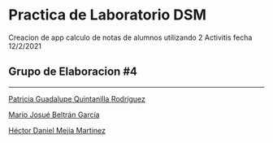 # Practica de Laboratorio DSM

Creacion de app calculo de notas de alumnos utilizando 2 Activitis  fecha 12/2/2021

## Grupo de Elaboracion #4

---

[Patricia Guadalupe Quintanilla Rodríguez](https://www.github.com/Patricia14)

[Mario Josué Beltrán García](https://www.github.com/mariobeltran99)

[Héctor Daniel Mejia Martinez](https://www.github.com/hector-manny)
